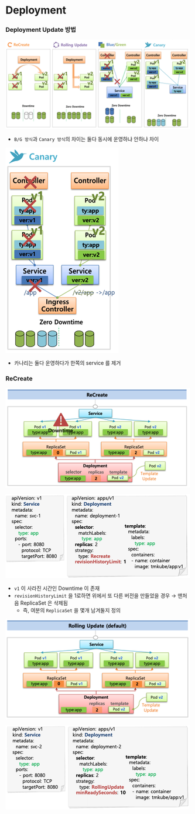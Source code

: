 # Deployment

### Deployment Update 방법

![Untitled](Deployment%20cfe14/Untitled.png)

- `B/G 방식`과 `Canary 방식`의 차이는 둘다 동시에 운영하냐 안하냐 차이

![Untitled](Deployment%20cfe14/Untitled%201.png)

- 카나리는 둘다 운영하다가 한쪽의 service 를 제거

### ReCreate

![Untitled](Deployment%20cfe14/Untitled%202.png)

![Untitled](Deployment%20cfe14/Untitled%203.png)

- `v1` 이 사라진 시간인 Downtime 이 존재
- `revisionHistoryLimit` 을 1로하면 위에서 또 다른 버전을 만들었을 경우
→ 맨처음 ReplicaSet 은 삭제됨
    - 즉, 여분의 `ReplicaSet` 을 몇개 남겨둘지 정의

![Untitled](Deployment%20cfe14/Untitled%204.png)

![Untitled](Deployment%20cfe14/Untitled%205.png)